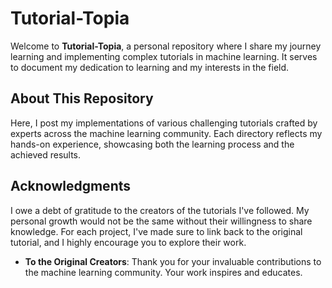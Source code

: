# Tutorial-Topia

Welcome to **Tutorial-Topia**, a personal repository where I share my journey learning and implementing complex tutorials in machine learning. It serves to document my dedication to learning and my interests in the field.

## About This Repository

Here, I post my implementations of various challenging tutorials crafted by experts across the machine learning community. Each directory reflects my hands-on experience, showcasing both the learning process and the achieved results.

## Acknowledgments

I owe a debt of gratitude to the creators of the tutorials I've followed. My personal growth would not be the same without their willingness to share knowledge. For each project, I've made sure to link back to the original tutorial, and I highly encourage you to explore their work.

- **To the Original Creators**: Thank you for your invaluable contributions to the machine learning community. Your work inspires and educates.
